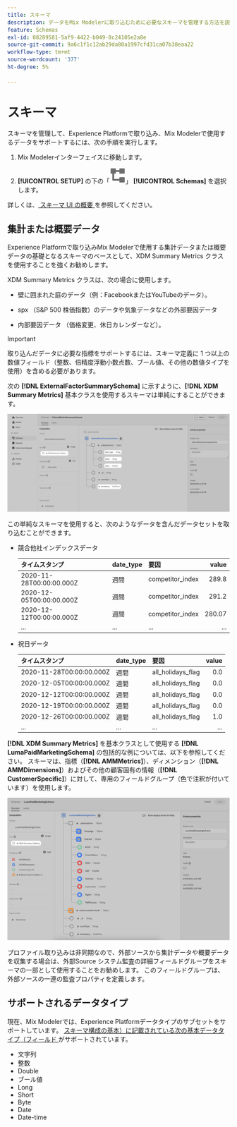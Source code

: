 ```yaml
---
title: スキーマ
description: データをMix Modelerに取り込むために必要なスキーマを管理する方法を説明します。
feature: Schemas
exl-id: 08289581-5af9-4422-b049-8c24105e2a8e
source-git-commit: 9a6c1f1c12ab29da80a1997cfd31ca07b38eaa22
workflow-type: tm+mt
source-wordcount: '377'
ht-degree: 5%

---
```


# スキーマ

スキーマを管理して、Experience Platformで取り込み、Mix Modelerで使用するデータをサポートするには、次の手順を実行します。

1. Mix Modelerインターフェイスに移動します。

1. **[!UICONTROL SETUP]** の下の「![ スキーマ ](/help/assets/icons/Schemas.svg)」 **[!UICONTROL Schemas]** を選択します。

詳しくは、[ スキーマ UI の概要 ](https://experienceleague.adobe.com/docs/experience-platform/xdm/ui/overview.htm?lang=ja) を参照してください。

## 集計または概要データ

Experience Platformで取り込みMix Modelerで使用する集計データまたは概要データの基礎となるスキーマのベースとして、XDM Summary Metrics クラスを使用することを強くお勧めします。

XDM Summary Metrics クラスは、次の場合に使用します。

- 壁に囲まれた庭のデータ（例：FacebookまたはYouTubeのデータ）。

- spx （S&amp;P 500 株価指数）のデータや気象データなどの外部要因データ

- 内部要因データ （価格変更、休日カレンダーなど）。

>[!IMPORTANT]
>
>取り込んだデータに必要な指標をサポートするには、スキーマ定義に 1 つ以上の数値フィールド（整数、倍精度浮動小数点数、ブール値、その他の数値タイプを使用）を含める必要があります。

次の **[!DNL ExternalFactorSummarySchema]** に示すように、**[!DNL XDM Summary Metrics]** 基本クラスを使用するスキーマは単純にすることができます。

![ 外部要因スキーマ ](/help/assets/external-factors-schema.png)

この単純なスキーマを使用すると、次のようなデータを含んだデータセットを取り込むことができます。

- 競合他社インデックスデータ

  | タイムスタンプ | date_type | 要因 | value |
  |---|---|---|--:|
  | 2020-11-28T00:00:00.000Z | 週間 | competitor_index | 289.8 |
  | 2020-12-05T00:00:00.000Z | 週間 | competitor_index | 291.2 |
  | 2020-12-12T00:00:00.000Z | 週間 | competitor_index | 280.07 |
  | ... | ... | ... | ... |

- 祝日データ

  | タイムスタンプ | date_type | 要因 | value |
  |---|---|---|--:|
  | 2020-11-28T00:00:00.000Z | 週間 | all_holidays_flag | 0.0 |
  | 2020-12-05T00:00:00.000Z | 週間 | all_holidays_flag | 0.0 |
  | 2020-12-12T00:00:00.000Z | 週間 | all_holidays_flag | 0.0 |
  | 2020-12-19T00:00:00.000Z | 週間 | all_holidays_flag | 0.0 |
  | 2020-12-26T00:00:00.000Z | 週間 | all_holidays_flag | 1.0 |
  | ... | ... | ... | ... |


**[!DNL XDM Summary Metrics]** を基本クラスとして使用する **[!DNL LumaPaidMarketingSchema]** の包括的な例については、以下を参照してください。 スキーマは、指標（**[!DNL AMMMetrics]**）、ディメンション（**[!DNL AMMDimensions]**）およびその他の顧客固有の情報（**[!DNL CustomerSpecific]**）に対して、専用のフィールドグループ（色で注釈が付いています）を使用します。

![ 概要スキーマ ](/help/assets/summary-schema.png)

プロファイル取り込みは非同期なので、外部ソースから集計データや概要データを収集する場合は、外部Source システム監査の詳細フィールドグループをスキーマの一部として使用することをお勧めします。 このフィールドグループは、外部ソースの一連の監査プロパティを定義します。


## サポートされるデータタイプ

現在、Mix Modelerでは、Experience Platformデータタイプのサブセットをサポートしています。 [ スキーマ構成の基本）に記載されている次の基本データタイプ（フィールド ](https://experienceleague.adobe.com/docs/experience-platform/xdm/schema/composition.html?lang=en#data-type) がサポートされています。

- 文字列
- 整数
- Double
- ブール値
- Long
- Short
- Byte
- Date
- Date-time
